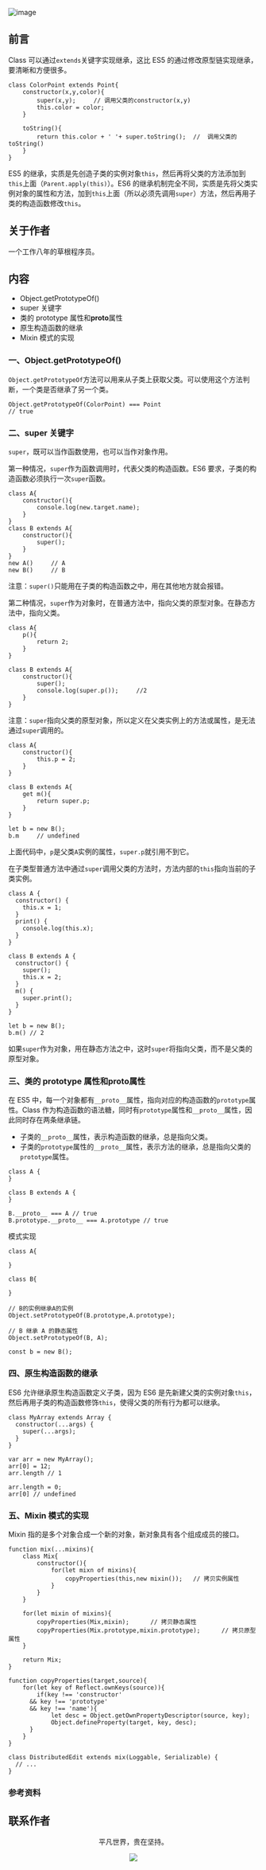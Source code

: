 ![image](../img/timg.jpg)
<br>

## 前言

Class 可以通过`extends`关键字实现继承，这比 ES5 的通过修改原型链实现继承，要清晰和方便很多。

```
class ColorPoint extends Point{
    constructor(x,y,color){
        super(x,y);     // 调用父类的constructor(x,y)
        this.color = color;
    }

    toString(){
        return this.color + ' '+ super.toString();  //  调用父类的toString()
    }
}
```

ES5 的继承，实质是先创造子类的实例对象`this`，然后再将父类的方法添加到`this`上面（`Parent.apply(this)`）。ES6 的继承机制完全不同，实质是先将父类实例对象的属性和方法，加到`this`上面（所以必须先调用`super`）方法，然后再用子类的构造函数修改`this`。

## 关于作者

一个工作八年的草根程序员。

## 内容

- Object.getPrototypeOf()
- super 关键字
- 类的 prototype 属性和**proto**属性
- 原生构造函数的继承
- Mixin 模式的实现

### 一、Object.getPrototypeOf()

`Object.getPrototypeOf`方法可以用来从子类上获取父类。可以使用这个方法判断，一个类是否继承了另一个类。

```
Object.getPrototypeOf(ColorPoint) === Point
// true
```

### 二、super 关键字

`super`，既可以当作函数使用，也可以当作对象作用。

第一种情况，`super`作为函数调用时，代表父类的构造函数。ES6 要求，子类的构造函数必须执行一次`super`函数。

```
class A{
    constructor(){
        console.log(new.target.name);
    }
}
class B extends A{
    constructor(){
        super();
    }
}
new A()     // A
new B()     // B
```

注意：`super()`只能用在子类的构造函数之中，用在其他地方就会报错。

第二种情况，`super`作为对象时，在普通方法中，指向父类的原型对象。在静态方法中，指向父类。

```
class A{
    p(){
        return 2;
    }
}

class B extends A{
    constructor(){
        super();
        console.log(super.p());     //2
    }
}

```

注意：`super`指向父类的原型对象，所以定义在父类实例上的方法或属性，是无法通过`super`调用的。

```
class A{
    constructor(){
        this.p = 2;
    }
}

class B extends A{
    get m(){
        return super.p;
    }
}

let b = new B();
b.m     // undefined
```

上面代码中，`p`是父类`A`实例的属性，`super.p`就引用不到它。

在子类型普通方法中通过`super`调用父类的方法时，方法内部的`this`指向当前的子类实例。

```
class A {
  constructor() {
    this.x = 1;
  }
  print() {
    console.log(this.x);
  }
}

class B extends A {
  constructor() {
    super();
    this.x = 2;
  }
  m() {
    super.print();
  }
}

let b = new B();
b.m() // 2
```

如果`super`作为对象，用在静态方法之中，这时`super`将指向父类，而不是父类的原型对象。

### 三、类的 prototype 属性和**proto**属性

在 ES5 中，每一个对象都有`__proto__`属性，指向对应的构造函数的`prototype`属性。Class 作为构造函数的语法糖，同时有`prototype`属性和`__proto__`属性，因此同时存在两条继承链。

- 子类的`__proto__`属性，表示构造函数的继承，总是指向父类。
- 子类的`prototype`属性的`__proto__`属性，表示方法的继承，总是指向父类的`prototype`属性。

```
class A {
}

class B extends A {
}

B.__proto__ === A // true
B.prototype.__proto__ === A.prototype // true
```

模式实现

```
class A{

}

class B{

}

// B的实例继承A的实例
Object.setPrototypeOf(B.prototype,A.prototype);

// B 继承 A 的静态属性
Object.setPrototypeOf(B, A);

const b = new B();
```

### 四、原生构造函数的继承

ES6 允许继承原生构造函数定义子类，因为 ES6 是先新建父类的实例对象`this`，然后再用子类的构造函数修饰`this`，使得父类的所有行为都可以继承。

```
class MyArray extends Array {
  constructor(...args) {
    super(...args);
  }
}

var arr = new MyArray();
arr[0] = 12;
arr.length // 1

arr.length = 0;
arr[0] // undefined
```

### 五、Mixin 模式的实现

Mixin 指的是多个对象合成一个新的对象，新对象具有各个组成成员的接口。

```
function mix(...mixins){
    class Mix{
        constructor(){
            for(let mixn of mixins){
                copyProperties(this,new mixin());   // 拷贝实例属性
            }
        }
    }

    for(let mixin of mixins){
        copyProperties(Mix,mixin);      // 拷贝静态属性
        copyProperties(Mix.prototype,mixin.prototype);      // 拷贝原型属性
    }

    return Mix;
}

function copyProperties(target,source){
    for(let key of Reflect.ownKeys(source)){
        if(key !== 'constructor'
      && key !== 'prototype'
      && key !== 'name'){
            let desc = Object.getOwnPropertyDescriptor(source, key);
            Object.defineProperty(target, key, desc);
      }
    }
}

class DistributedEdit extends mix(Loggable, Serializable) {
  // ...
}
```

### 参考资料

## 联系作者

<div align="center">
    <p>
        平凡世界，贵在坚持。
    </p>
    <img src="../img/contact.png" />
</div>
